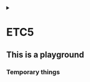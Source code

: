 <link rel="stylesheet" type="text/css" href="/css/header.css">
<link rel="stylesheet" type="text/css" href="/css/bootstrap/5.3.0-alpha1/bootstrap.css">
<div class="sticky-top bg-white pt-1 pb-2" id="header-div-max"></div>
<details id="display-none"><summary></summary>
  <script src="/js/header.js" defer="defer"></script>
  <script src="/js/table/numbering.js" defer="defer"></script>
  <script src="/js/bootstrap/5.3.0-alpha1/bootstrap.bundle.js" defer="defer"></script>
</details>

# ETC5

## This is a playground

### Temporary things

<!--
route resource

```
apiVersion: route.openshift.io/v1
kind: Route
metadata:
  name: ${resource name}
  creationTimestamp: null
spec:
  host: ${host name}
  port:
    targetPort: https
  tls:
    certificate: "-----BEGIN CERTIFICATE-----\r\n********\r\n-----END CERTIFICATE-----\r\n
      -----BEGIN CERTIFICATE-----\r\n********\r\n-----END CERTIFICATE-----"
    desticationCACertificate: "-----BEGIN CERTIFICATE-----\r\n********\r\n-----END CERTIFICATE-----\r\n
      -----BEGIN CERTIFICATE-----\r\n********\r\n-----END CERTIFICATE-----"
    key: |-
      -----BEGIN RSA PRIVATE KEY-----
      *****
      -----END RSA PRIVATE KEY-----
    termination: reencrypt
  to:
    kind: Service
    name: istio-ingressgateway
    weight: null
status: {}
```
-->

<!--
http virtual service

```
apiVersion: networking.istio.io/v1beta1
kind: VirtualService
metadata:
  name: ${resource name}
  namespace: ${k8s namespace}
spec:
  gateways:
  - istio-system/${gateway name}
  hosts:
  - ${host name}
  http:
  - match:
      - uri:
          prefix: /context1
    route:
      - destination:
          host: ${pod1 name}
          port:
            number: ${pod1 service port}
  - match:
      - uri:
          prefix: /context2
    route:
      - destination:
          host: ${pod2 name}
          port:
            number: ${pod2 service port} 
```
-->

<!--
tcp virtual service

```
apiVersion: networking.istio.io/v1beta1
kind: VirtualService
metadata:
  name: ${resource name}
  namespace: ${k8s namespace}
spec:
  hosts:
  - ${pod service dns}
  tcp:
  - match:
    - port: ${internal service port}
    route:
    - destination:
        host: ${pod1 name}
        port:
          number: ${pod1 service port}
  - match:
    - port: ${internal service port}
    route:
    - destination:
        host: ${pod2 name}
        port:
          number: ${pod2 service port}    
```
-->

<!--
configmap

```
apiVersion: v1
kind: ConfigMap
metadata:
  name: ${resource name}
  namespace: ${k8s namespace}
data:
  ${ENV_VAR_NAME1}: '${value1}'
  ${ENV_VAR_NAME2}: '${value2}'
```
-->

<!--
secret

```
apiVersion: v1
kind: Secret
metadata:
  name: ${resource name}
  namespace: ${k8s namespace}
data:
  ${secret name}: '${base64 encoded value}'
  ${secret name}: '${base64 encoded value}'
type: Opaque
```
-->

<!--
grafana query regex

기본 문자: 일반 문자는 해당 문자
.: 어떤 단일 문자
^: 문자열의 시작
$: 문자열의 끝
*: 앞의 요소가 0회 이상 반복
+: 앞의 요소가 1회 이상 반복
?: 앞의 요소가 0 또는 1회 등장
{n}: 앞의 요소가 정확히 n 번 반복
{n,}: 앞의 요소가 n번 이상 반복
{n.m}: 앞의 요소가 n번 이상, m번 이하 반복
[abc]: 괄호 안의 어떤 문자와도 일치
[^abc]: 괄호 안의 어떤 문자와도 일치하지 않음
|: 두 패턴 중 하나와 일치
(abc): 괄호 안의 패턴과 일치
\: 특수 문자 사용시

=: 문자열 일치
=~: 정규표현식 일치
!=: 문자열 일치하지 않음
!~: 정규표현식 불일치

- sum : calculate sum over dimensions
- min : select minimum over dimensions
- max : select maximum over dimensions
- avg : calculate the average over dimensions
- stddev : calculate population standard deviation over dimensions
- stdvar : calculate population standard variance over dimensions
- count : count number of elements in the vector
- count_values : count number of elements with the same value
- bottomk : smallest k elements by sample value
- topk : largest k elements by sample value
- quantile : calculate φ-quantile (0 ≤ φ ≤ 1) over dimensions

- without : label1, label2 를 빼고 추출
sum without (label1, label2) (field{label3="label3 value"})
- by : label1, label2 기준으로 추출
sum by (label1, label2) (field{label3="label3 value"})

- on : 
- ignoring : 


-->

<!--
yaml structure yaml 구조

기본 구조
1. 스칼라(scalars): 단일 데이터 값
2. 리스트(lists): 일련의 순차적인 아이템을 배열 형태로 표현
3. 딕셔너리(dictionaries): 키-값 쌍으로 구성된 구조

1. 스칼라

```
string: "hello"
integer: 25
float: 3.14
boolean: true
```

2. 리스트
- 를 기반으로 구성
```
fruits:
  - Apple
  - Banana
  - Cherry
```

3. 딕셔너리
key 다음에 : 으로 구분
```
person:
  name: John
  age: 25
  city: Seoul
```

4. 리스트 & 딕셔너리 중첩

```
employees:
  - name: John
    job: Developer
    skills:
      - Python
      - JavaScript
  - name: Jane
    job: Designer
    skills:
      - Illustrator
      - Photoshop
```

5. 주석

# 을 이용함

6. 고급

```
& = anchors and alias
| = Literal blocks
> = folded blocks
```
-->